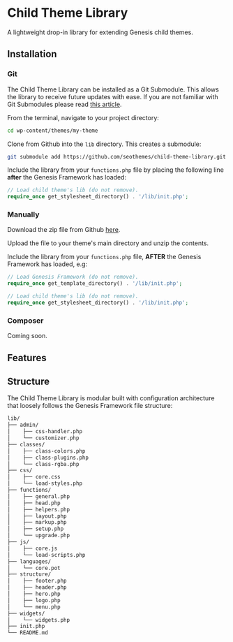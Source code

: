 # Child Theme Library

A lightweight drop-in library for extending Genesis child themes.

## Installation

### Git

The Child Theme Library can be installed as a Git Submodule. This allows the library to receive future updates with ease. If you are not familiar with Git Submodules please read [this article](https://gist.github.com/gitaarik/8735255).

From the terminal, navigate to your project directory:

```sh
cd wp-content/themes/my-theme
```

Clone from Github into the `lib` directory. This creates a submodule:

```sh
git submodule add https://github.com/seothemes/child-theme-library.git lib
```

Include the library from your `functions.php` file by placing the following line **after** the Genesis Framework has loaded:

```php
// Load child theme's lib (do not remove).
require_once get_stylesheet_directory() . '/lib/init.php';
```

### Manually

Download the zip file from Github [here](https://github.com/seothemes/child-theme-library/archive/master.zip).

Upload the file to your theme's main directory and unzip the contents.

Include the library from your `functions.php` file, **AFTER** the Genesis Framework has loaded, e.g:

```php
// Load Genesis Framework (do not remove).
require_once get_template_directory() . '/lib/init.php';

// Load child theme's lib (do not remove).
require_once get_stylesheet_directory() . '/lib/init.php';
```

### Composer

Coming soon.

## Features



## Structure

The Child Theme Library is modular built with configuration architecture that loosely follows the Genesis Framework file structure:

```sh
lib/
├── admin/
│    ├── css-handler.php
│    └── customizer.php
├── classes/
│    ├── class-colors.php
│    ├── class-plugins.php
│    └── class-rgba.php
├── css/
│    ├── core.css
│    └── load-styles.php
├── functions/
│    ├── general.php
│    ├── head.php
│    ├── helpers.php
│    ├── layout.php
│    ├── markup.php
│    ├── setup.php
│    └── upgrade.php
├── js/
│    ├── core.js
│    └── load-scripts.php
├── languages/
│    └── core.pot
├── structure/
│    ├── footer.php
│    ├── header.php
│    ├── hero.php
│    ├── logo.php
│    └── menu.php
├── widgets/
│    └── widgets.php
├── init.php
└── README.md
```